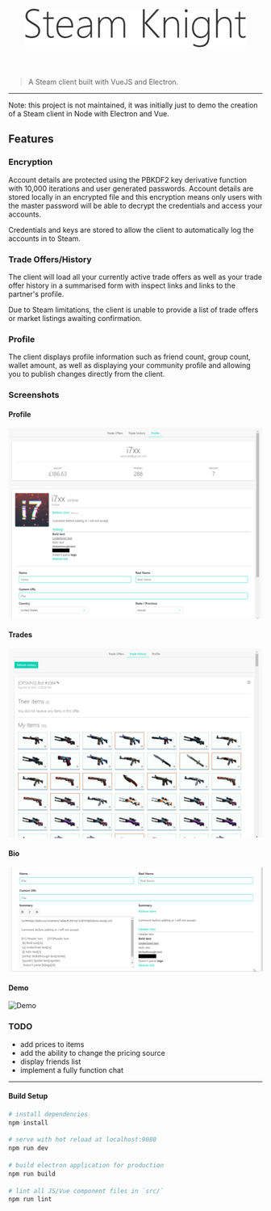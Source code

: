 <h1 align="center">
	<br>
	<img width="438" src="media/knight.png" alt="knight">
	<br>
	<br>
</h1>

> A Steam client built with VueJS and Electron.

---

Note: this project is not maintained, it was initially just to demo the creation of a Steam client in Node with Electron and Vue.

## Features

### Encryption

Account details are protected using the PBKDF2 key derivative function
with 10,000 iterations and user generated passwords. Account details
are stored locally in an encrypted file and this encryption means only
users with the master password will be able to decrypt the credentials
and access your accounts.

Credentials and keys are stored to allow the client to automatically
log the accounts in to Steam.

### Trade Offers/History

The client will load all your currently active trade offers as well as
your trade offer history in a summarised form with inspect links and links
to the partner's profile.

Due to Steam limitations, the client is unable to provide a list of
trade offers or market listings awaiting confirmation.

### Profile

The client displays profile information such as friend count, group
count, wallet amount, as well as displaying your community profile
and allowing you to publish changes directly from the client.

### Screenshots

#### Profile
<!-- <img width="438" src="media/profile.png" alt="profile"> -->
![Profile](media/profile.png)


#### Trades
<!-- <img width="438" src="media/trades.png" alt="trades"> -->
![Trades](media/trades.png)

#### Bio
![Bio](media/bio.gif)

#### Demo
![Demo](media/demo.gif)

### TODO

- add prices to items
- add the ability to change the pricing source
- display friends list
- implement a fully function chat

---

#### Build Setup

``` bash
# install dependencies
npm install

# serve with hot reload at localhost:9080
npm run dev

# build electron application for production
npm run build

# lint all JS/Vue component files in `src/`
npm run lint
```
